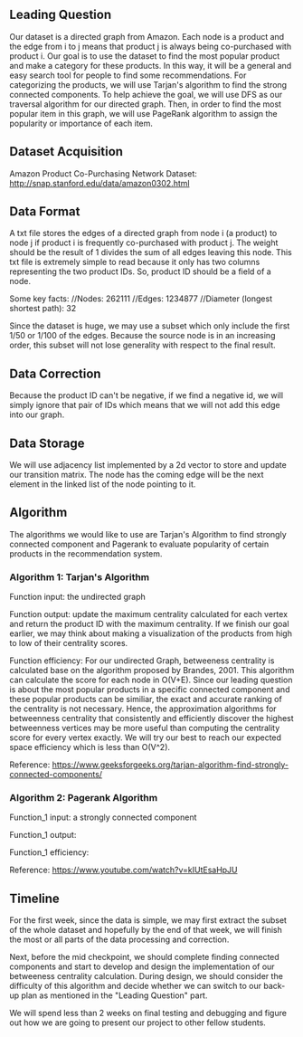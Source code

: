 ## Leading Question 
Our dataset is a directed graph from Amazon. Each node is a product and the edge from i to j means that product j is always being co-purchased with product i. Our goal is to use the dataset to find the most popular product and make a category for these products. In this way, it will be a general and easy search tool for people to find some recommendations. For categorizing the products, we will use Tarjan's algorithm to find the strong connected components. To help achieve the goal, we will use DFS as our traversal algorithm for our directed graph. Then, in order to find the most popular item in this graph, we will use PageRank algorithm to assign the popularity or importance of each item. 

## Dataset Acquisition
Amazon Product Co-Purchasing Network Dataset: http://snap.stanford.edu/data/amazon0302.html

## Data Format
A txt file stores the edges of a directed graph from node i (a product) to node j if product i is frequently co-purchased with product j. The weight should be the result of 1 divides the sum of all edges leaving this node. This txt file is extremely simple to read because it only has two columns representing the two product IDs. So, product ID should be a field of a node. 

Some key facts:
//Nodes: 262111
//Edges: 1234877
//Diameter (longest shortest path): 32

Since the dataset is huge, we may use a subset which only include the first 1/50 or 1/100 of the edges. Because the source node is in an increasing order, this subset will not lose generality with respect to the final result.  

## Data Correction
Because the product ID can't be negative, if we find a negative id, we will simply ignore that pair of IDs which means that we will not add this edge into our graph.

## Data Storage
We will use adjacency list implemented by a 2d vector to store and update our transition matrix. The node has the coming edge will be the next element in the linked list of the node pointing to it.

## Algorithm 

The algorithms we would like to use are Tarjan's Algorithm to find strongly connected component and Pagerank to evaluate popularity of certain products in the recommendation system.

### Algorithm 1: Tarjan's Algorithm
Function input: the undirected graph

Function output: update the maximum centrality calculated for each vertex and return the product ID with the maximum centrality. If we finish our goal earlier, we may think about making a visualization of the products from high to low of their centrality scores.

Function efficiency: For our undirected Graph, betweeness centrality is calculated base on the algorithm proposed by Brandes, 2001. This algorithm can calculate the score for each node in O(V+E). Since our leading question is about the most popular products in a specific connected component and these popular products can be similiar, the exact and accurate ranking of the centrality is not necessary. Hence, the approximation algorithms for betweenness centrality that consistently and efficiently discover the highest betweenness vertices may be more useful than computing the centrality score for every vertex exactly. We will try our best to reach our expected space efficiency which is less than O(V^2). 

Reference:
https://www.geeksforgeeks.org/tarjan-algorithm-find-strongly-connected-components/

### Algorithm 2: Pagerank Algorithm
Function_1 input: a strongly connected component

Function_1 output: 

Function_1 efficiency: 

Reference:
https://www.youtube.com/watch?v=kIUtEsaHpJU

## Timeline
For the first week, since the data is simple, we may first extract the subset of the whole dataset and hopefully by the end of that week, we will finish the most or all parts of the data processing and correction. 

Next, before the mid checkpoint, we should complete finding connected components and start to develop and design the implementation of our betweeness centrality calculation. During design, we should consider the difficulty of this algorithm and decide whether we can switch to our back-up plan as mentioned in the "Leading Question" part.

We will spend less than 2 weeks on final testing and debugging and figure out how we are going to present our project to other fellow students.
